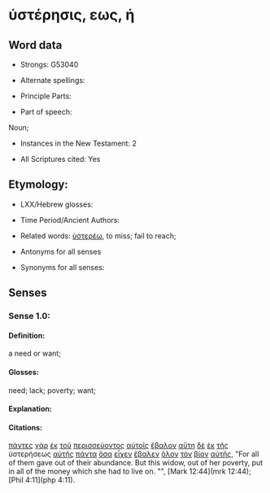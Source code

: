 # ὑστέρησις, εως, ἡ

<!-- Status: S2=NeedsFinalCheck -->
<!-- Lexica used for edits: BDAG, FFM, LN, A-S -->

## Word data

* Strongs: G53040

* Alternate spellings:

* Principle Parts: 

* Part of speech: 

Noun;

* Instances in the New Testament: 2

* All Scriptures cited: Yes

## Etymology: 

* LXX/Hebrew glosses: 

* Time Period/Ancient Authors: 

* Related words: [ὑστερέω](../G53020/01.md), to miss; fail to reach;

* Antonyms for all senses

* Synonyms for all senses: 

## Senses 

### Sense 1.0:

#### Definition: 

a need or want;

#### Glosses:

need; lack; poverty; want;

#### Explanation:

#### Citations:

[πάντες](../G39560/01.md) [γὰρ](../G10630/01.md) [ἐκ](../G15370/01.md) [τοῦ](../G35880/01.md) [περισσεύοντος](../G40520/01.md) [αὐτοῖς](../G08460/01.md) [ἔβαλον](../G09060/01.md) [αὕτη](../G37780/01.md) [δὲ](../G11610/01.md) [ἐκ](../G15370/01.md) [τῆς](../G35880/01.md) ὑστερήσεως [αὐτῆς](../G08460/01.md) [πάντα](../G39560/01.md) [ὅσα](../G37450/01.md) [εἶχεν](../G21920/01.md) [ἔβαλεν](../G09060/01.md) [ὅλον](../G36500/01.md) [τὸν](../G35880/01.md) [βίον](../G09790/01.md) [αὐτῆς](../G08460/01.md), 
"For all of them gave out of their abundance. But this widow, out of her poverty, put in all of the money which she had to live on. "", 
[Mark 12:44](mrk 12:44);  [Phil 4:11](php 4:11).
